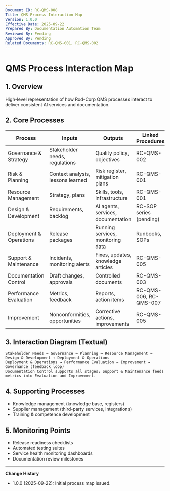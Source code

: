 ```yaml
---
Document ID: RC-QMS-008
Title: QMS Process Interaction Map
Version: 1.0.0
Effective Date: 2025-09-22
Prepared By: Documentation Automation Team
Reviewed By: Pending
Approved By: Pending
Related Documents: RC-QMS-001, RC-QMS-002
---
```


# QMS Process Interaction Map

## 1. Overview
High-level representation of how Rod-Corp QMS processes interact to deliver consistent AI services and documentation.

## 2. Core Processes
| Process | Inputs | Outputs | Linked Procedures |
|---------|--------|---------|-------------------|
| Governance & Strategy | Stakeholder needs, regulations | Quality policy, objectives | RC-QMS-002 |
| Risk & Planning | Context analysis, lessons learned | Risk register, mitigation plans | RC-QMS-001 |
| Resource Management | Strategy, plans | Skills, tools, infrastructure | RC-QMS-001 |
| Design & Development | Requirements, backlog | AI agents, services, documentation | RC-SOP series (pending) |
| Deployment & Operations | Release packages | Running services, monitoring data | Runbooks, SOPs |
| Support & Maintenance | Incidents, monitoring alerts | Fixes, updates, knowledge articles | RC-QMS-005 |
| Documentation Control | Draft changes, approvals | Controlled documents | RC-QMS-003 |
| Performance Evaluation | Metrics, feedback | Reports, action items | RC-QMS-006, RC-QMS-007 |
| Improvement | Nonconformities, opportunities | Corrective actions, improvements | RC-QMS-005 |

## 3. Interaction Diagram (Textual)
```
Stakeholder Needs → Governance → Planning → Resource Management → Design & Development → Deployment & Operations
Deployment & Operations → Performance Evaluation → Improvement → Governance (feedback loop)
Documentation Control supports all stages; Support & Maintenance feeds metrics into Evaluation and Improvement.
```

## 4. Supporting Processes
- Knowledge management (knowledge base, registers)
- Supplier management (third-party services, integrations)
- Training & competence development

## 5. Monitoring Points
- Release readiness checklists
- Automated testing suites
- Service health monitoring dashboards
- Documentation review milestones

---
**Change History**
- 1.0.0 (2025-09-22): Initial process map issued.
